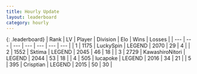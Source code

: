 ```yaml
---
title: Hourly Update
layout: leaderboard
category: hourly
---
```


{: .leaderboard}
| Rank | LV | Player | Division | Elo | Wins | Losses |
| --- | --- | --- | --- | --- | --- | --- |
| <span data-change="0">1</span> | 1175 | <span title="ID: 498412">LuckySpin</span> | LEGEND | <span data-change="0">2070</span> | <span data-change="0">29</span> | <span data-change="0">4</span> |
| <span data-change="0">2</span> | 1552 | <span title="ID: 353063">Sktima</span> | LEGEND | <span data-change="0">2045</span> | <span data-change="0">46</span> | <span data-change="0">18</span> |
| <span data-change="0">3</span> | 2729 | <span title="ID: 164871">KawashiroNitori</span> | LEGEND | <span data-change="0">2044</span> | <span data-change="0">53</span> | <span data-change="0">18</span> |
| <span data-change="0">4</span> | 505 | <span title="ID: 41925">lucapoke</span> | LEGEND | <span data-change="0">2016</span> | <span data-change="0">34</span> | <span data-change="0">21</span> |
| <span data-change="0">5</span> | 395 | <span title="ID: 665674">Crisptian</span> | LEGEND | <span data-change="0">2015</span> | <span data-change="0">50</span> | <span data-change="0">30</span> |